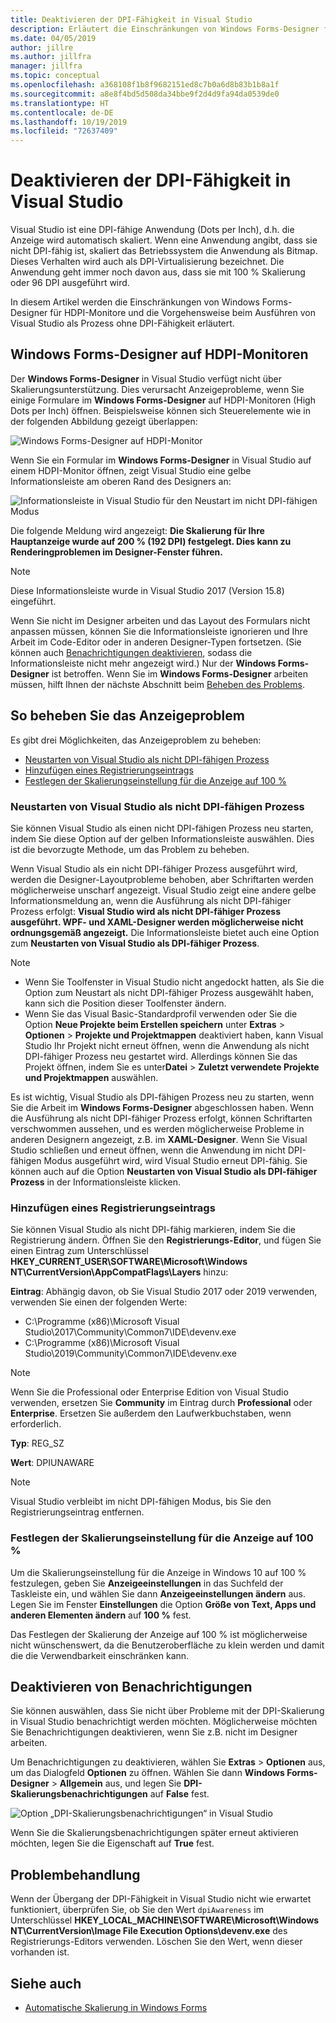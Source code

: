 ```yaml
---
title: Deaktivieren der DPI-Fähigkeit in Visual Studio
description: Erläutert die Einschränkungen von Windows Forms-Designer für HDPI-Monitore und die Vorgehensweise beim Ausführen von Visual Studio als Prozess ohne DPI-Fähigkeit.
ms.date: 04/05/2019
author: jillre
ms.author: jillfra
manager: jillfra
ms.topic: conceptual
ms.openlocfilehash: a368108f1b8f9682151ed8c7b0a6d8b83b1b8a1f
ms.sourcegitcommit: a8e8f4bd5d508da34bbe9f2d4d9fa94da0539de0
ms.translationtype: HT
ms.contentlocale: de-DE
ms.lasthandoff: 10/19/2019
ms.locfileid: "72637409"
---
```

# <a name="disable-dpi-awareness-in-visual-studio"></a>Deaktivieren der DPI-Fähigkeit in Visual Studio

Visual Studio ist eine DPI-fähige Anwendung (Dots per Inch), d.h. die Anzeige wird automatisch skaliert. Wenn eine Anwendung angibt, dass sie nicht DPI-fähig ist, skaliert das Betriebssystem die Anwendung als Bitmap. Dieses Verhalten wird auch als DPI-Virtualisierung bezeichnet. Die Anwendung geht immer noch davon aus, dass sie mit 100 % Skalierung oder 96 DPI ausgeführt wird.

In diesem Artikel werden die Einschränkungen von Windows Forms-Designer für HDPI-Monitore und die Vorgehensweise beim Ausführen von Visual Studio als Prozess ohne DPI-Fähigkeit erläutert.

## <a name="windows-forms-designer-on-hdpi-monitors"></a>Windows Forms-Designer auf HDPI-Monitoren

Der **Windows Forms-Designer** in Visual Studio verfügt nicht über Skalierungsunterstützung. Dies verursacht Anzeigeprobleme, wenn Sie einige Formulare im **Windows Forms-Designer** auf HDPI-Monitoren (High Dots per Inch) öffnen. Beispielsweise können sich Steuerelemente wie in der folgenden Abbildung gezeigt überlappen:

![Windows Forms-Designer auf HDPI-Monitor](./media/win-forms-designer-hdpi.png)

Wenn Sie ein Formular im **Windows Forms-Designer** in Visual Studio auf einem HDPI-Monitor öffnen, zeigt Visual Studio eine gelbe Informationsleiste am oberen Rand des Designers an:

![Informationsleiste in Visual Studio für den Neustart im nicht DPI-fähigen Modus](./media/scaling-gold-bar.png)

Die folgende Meldung wird angezeigt: **Die Skalierung für Ihre Hauptanzeige wurde auf 200 % (192 DPI) festgelegt. Dies kann zu Renderingproblemen im Designer-Fenster führen.**

> [!NOTE]
> Diese Informationsleiste wurde in Visual Studio 2017 (Version 15.8) eingeführt.

Wenn Sie nicht im Designer arbeiten und das Layout des Formulars nicht anpassen müssen, können Sie die Informationsleiste ignorieren und Ihre Arbeit im Code-Editor oder in anderen Designer-Typen fortsetzen. (Sie können auch [Benachrichtigungen deaktivieren](#disable-notifications), sodass die Informationsleiste nicht mehr angezeigt wird.) Nur der **Windows Forms-Designer** ist betroffen. Wenn Sie im **Windows Forms-Designer** arbeiten müssen, hilft Ihnen der nächste Abschnitt beim [Beheben des Problems](#to-resolve-the-display-problem).

## <a name="to-resolve-the-display-problem"></a>So beheben Sie das Anzeigeproblem

Es gibt drei Möglichkeiten, das Anzeigeproblem zu beheben:

- [Neustarten von Visual Studio als nicht DPI-fähigen Prozess](#restart-visual-studio-as-a-dpi-unaware-process)
- [Hinzufügen eines Registrierungseintrags](#add-a-registry-entry)
- [Festlegen der Skalierungseinstellung für die Anzeige auf 100 %](#set-your-display-scaling-setting-to-100)

### <a name="restart-visual-studio-as-a-dpi-unaware-process"></a>Neustarten von Visual Studio als nicht DPI-fähigen Prozess

Sie können Visual Studio als einen nicht DPI-fähigen Prozess neu starten, indem Sie diese Option auf der gelben Informationsleiste auswählen. Dies ist die bevorzugte Methode, um das Problem zu beheben.

Wenn Visual Studio als ein nicht DPI-fähiger Prozess ausgeführt wird, werden die Designer-Layoutprobleme behoben, aber Schriftarten werden möglicherweise unscharf angezeigt. Visual Studio zeigt eine andere gelbe Informationsmeldung an, wenn die Ausführung als nicht DPI-fähiger Prozess erfolgt: **Visual Studio wird als nicht DPI-fähiger Prozess ausgeführt. WPF- und XAML-Designer werden möglicherweise nicht ordnungsgemäß angezeigt.** Die Informationsleiste bietet auch eine Option zum **Neustarten von Visual Studio als DPI-fähiger Prozess**.

> [!NOTE]
> - Wenn Sie Toolfenster in Visual Studio nicht angedockt hatten, als Sie die Option zum Neustart als nicht DPI-fähiger Prozess ausgewählt haben, kann sich die Position dieser Toolfenster ändern.
> - Wenn Sie das Visual Basic-Standardprofil verwenden oder Sie die Option **Neue Projekte beim Erstellen speichern** unter **Extras** > **Optionen** > **Projekte und Projektmappen** deaktiviert haben, kann Visual Studio Ihr Projekt nicht erneut öffnen, wenn die Anwendung als nicht DPI-fähiger Prozess neu gestartet wird. Allerdings können Sie das Projekt öffnen, indem Sie es unter**Datei** > **Zuletzt verwendete Projekte und Projektmappen** auswählen.

Es ist wichtig, Visual Studio als DPI-fähigen Prozess neu zu starten, wenn Sie die Arbeit im **Windows Forms-Designer** abgeschlossen haben. Wenn die Ausführung als nicht DPI-fähiger Prozess erfolgt, können Schriftarten verschwommen aussehen, und es werden möglicherweise Probleme in anderen Designern angezeigt, z.B. im **XAML-Designer**. Wenn Sie Visual Studio schließen und erneut öffnen, wenn die Anwendung im nicht DPI-fähigen Modus ausgeführt wird, wird Visual Studio erneut DPI-fähig. Sie können auch auf die Option **Neustarten von Visual Studio als DPI-fähiger Prozess** in der Informationsleiste klicken.

### <a name="add-a-registry-entry"></a>Hinzufügen eines Registrierungseintrags

Sie können Visual Studio als nicht DPI-fähig markieren, indem Sie die Registrierung ändern. Öffnen Sie den **Registrierungs-Editor**, und fügen Sie einen Eintrag zum Unterschlüssel **HKEY_CURRENT_USER\SOFTWARE\Microsoft\Windows NT\CurrentVersion\AppCompatFlags\Layers** hinzu:

**Eintrag**: Abhängig davon, ob Sie Visual Studio 2017 oder 2019 verwenden, verwenden Sie einen der folgenden Werte:

- C:\Programme (x86)\Microsoft Visual Studio\2017\Community\Common7\IDE\devenv.exe
- C:\Programme (x86)\Microsoft Visual Studio\2019\Community\Common7\IDE\devenv.exe

> [!NOTE]
> Wenn Sie die Professional oder Enterprise Edition von Visual Studio verwenden, ersetzen Sie **Community** im Eintrag durch **Professional** oder  **Enterprise**. Ersetzen Sie außerdem den Laufwerkbuchstaben, wenn erforderlich.

**Typ**: REG_SZ

**Wert**: DPIUNAWARE

> [!NOTE]
> Visual Studio verbleibt im nicht DPI-fähigen Modus, bis Sie den Registrierungseintrag entfernen.

### <a name="set-your-display-scaling-setting-to-100"></a>Festlegen der Skalierungseinstellung für die Anzeige auf 100 %

Um die Skalierungseinstellung für die Anzeige in Windows 10 auf 100 % festzulegen, geben Sie **Anzeigeeinstellungen** in das Suchfeld der Taskleiste ein, und wählen Sie dann **Anzeigeeinstellungen ändern** aus. Legen Sie im Fenster **Einstellungen** die Option **Größe von Text, Apps und anderen Elementen ändern** auf **100 %** fest.

Das Festlegen der Skalierung der Anzeige auf 100 % ist möglicherweise nicht wünschenswert, da die Benutzeroberfläche zu klein werden und damit die die Verwendbarkeit einschränken kann.

## <a name="disable-notifications"></a>Deaktivieren von Benachrichtigungen

Sie können auswählen, dass Sie nicht über Probleme mit der DPI-Skalierung in Visual Studio benachrichtigt werden möchten. Möglicherweise möchten Sie Benachrichtigungen deaktivieren, wenn Sie z.B. nicht im Designer arbeiten.

Um Benachrichtigungen zu deaktivieren, wählen Sie **Extras** > **Optionen** aus, um das Dialogfeld **Optionen** zu öffnen. Wählen Sie dann **Windows Forms-Designer** > **Allgemein** aus, und legen Sie **DPI-Skalierungsbenachrichtigungen** auf **False** fest.

![Option „DPI-Skalierungsbenachrichtigungen“ in Visual Studio](./media/notifications-option.png)

Wenn Sie die Skalierungsbenachrichtigungen später erneut aktivieren möchten, legen Sie die Eigenschaft auf **True** fest.

## <a name="troubleshoot"></a>Problembehandlung

Wenn der Übergang der DPI-Fähigkeit in Visual Studio nicht wie erwartet funktioniert, überprüfen Sie, ob Sie den Wert `dpiAwareness` im Unterschlüssel **HKEY_LOCAL_MACHINE\SOFTWARE\Microsoft\Windows NT\CurrentVersion\Image File Execution Options\devenv.exe** des Registrierungs-Editors verwenden. Löschen Sie den Wert, wenn dieser vorhanden ist.

## <a name="see-also"></a>Siehe auch

- [Automatische Skalierung in Windows Forms](/dotnet/framework/winforms/automatic-scaling-in-windows-forms)
